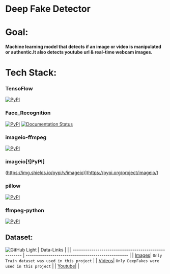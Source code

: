 # **Deep Fake Detector**
# **Goal:**
#### Machine learning model that detects if an image or video is manipulated or authentic.It also detects youtube url & real-time webcam images. 
# **Tech Stack:**
### TensoFlow
[![PyPI](https://img.shields.io/pypi/v/Tensorflow)](https://pypi.org/project/tensorflow/2.5.0rc1/)
### Face_Recognition
[![PyPI](https://img.shields.io/pypi/v/face_recognition.svg)](https://pypi.python.org/pypi/face_recognition)
[![Documentation Status](https://readthedocs.org/projects/face-recognition/badge/?version=latest)](http://face-recognition.readthedocs.io/en/latest/?badge=latest)
### imageio-ffmpeg
[![PyPI](https://img.shields.io/pypi/v/imageio-fmpeg)](https://pypi.org/project/imageio-ffmpeg/)
### imageio[![PyPI]
(https://img.shields.io/pypi/v/imageio)](https://pypi.org/project/imageio/)
### pillow
[![PyPI](https://img.shields.io/pypi/v/pillow)](https://pypi.org/project/Pillow/)
### ffmpeg-python
[![PyPI](https://img.shields.io/pypi/v/ffmpeg-python)](https://pypi.org/project/ffmpeg-python/)

## Dataset:
![GitHub Light](https://github.com/github-light.png#gh-dark-mode-only)
| Data-Links                                            |                                                    |
| ----------------------------------------------------- | -------------------------------------------------- |
| [Images](https://www.kaggle.com/yihaopuah/deep-fake-images)| `Only Train dataset was used in this project` |
| [Videos](https://www.kaggle.com/sorokin/faceforensics)| `Only DeepFakes were used in this project`         |
| [Youtube](https://www.youtube.com/watch?v=DdZ163jzw4w)|                                                    |

